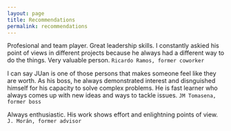 ```yaml
---
layout: page
title: Recommendations
permalink: recommendations
---
```


Profesional and team player. Great leadership skills. I constantly askied his point of views in different projects because he always had a different way to do the things. Very valuable person.
`Ricardo Ramos, former coworker`

I can say JUan is one of those persons that makes someone feel like they are worth. As his boss, he always demonstrated interest and disnguished himself for his capacity to solve complex problems. He is fast learner who always comes up with new ideas and ways to tackle issues.
`JM Tomasena, former boss`

Always enthusiastic. His work shows effort and enlightning points of view. 
`J. Morán, former advisor`
